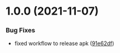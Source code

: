 # 1.0.0 (2021-11-07)


### Bug Fixes

* fixed workflow to release apk ([91e62df](https://github.com/MrUnfunny/crypto-wallet/commit/91e62dfa02e7d5832b0c391de5fb2d47aa4d6a2c))

